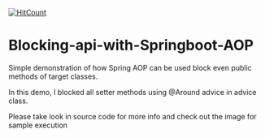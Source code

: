 [![HitCount](http://hits.dwyl.io/teamtact/https://github.com/teamtact/SpringBoot-AOP-API-block.svg)](http://hits.dwyl.io/teamtact/https://github.com/teamtact/SpringBoot-AOP-API-block)

# Blocking-api-with-Springboot-AOP

Simple demonstration of how Spring AOP can be used block even public methods of target classes.

In this demo, I blocked all setter methods using @Around advice in advice class.

Please take look in source code for more info and check out the image for sample execution
